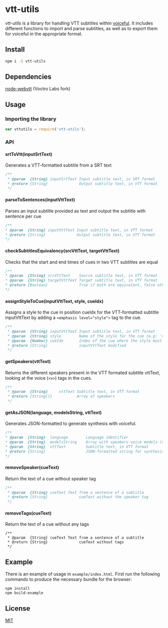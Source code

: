 # vtt-utils

_vtt-utils_ is a library for handling VTT subtitles within [voiceful](http://voiceful.io). It includes different functions to import and parse subtitles, as well as to export them for voiceful in the appropriate format.

## Install

```bash
npm i -S vtt-utils
```

## Dependencies

[node-webvtt](https://github.com/VoctroLabs/node-webvtt) (Voctro Labs fork)

## Usage

### Importing the library
```js
var vttutils = require('vtt-utils');

```

### API
#### srtToVtt(inputSrtText)
Generates a VTT-formatted subtitle from a SRT text
```js
/**
 * @param  {String} inputSrtText Input subtitle text, in SRT format
 * @return {String}              Output subtitle text, in VTT format
 */
```

#### parseToSentences(inputVttText)
Parses an input subtitle provided as text and output the subtitle with sentence per cue
```js
/**
* @param  {String} inputVttText Input subtitle text, in VTT format
* @return {String}              Output subtitle text, in VTT format
*/
```

#### checkSubtitlesEquivalency(srcVttText, targetVttText)
Checks that the start and end times of cues in two VTT subtitles are equal
```js
/**
* @param  {String} srcVttText    Source subtitle text, in VTT format
* @param  {String} targetVttText Target subtitle text, in VTT format
* @return {Boolean}              True if both are equivalent, false otherwise
*/
```

#### assignStyleToCue(inputVttText, style, cueIdx)
Assigns a style to the cue in position cueIdx for the VTT-formatted subtitle inputVttText by adding a `<emphasis level="style">` tag to the cue.
```js
/**
 * @param  {String} inputVttText Input subtitle text, in VTT format
 * @param  {String} style        Name of the style for the cue (e.g: 'neutral', 'sad', 'aggresive'...)
 * @param  {Number} cueIdx       Index of the cue where the style must be applied
 * @return {String}              inputVttText modified
 */
```

#### getSpeakers(vttText)
Returns the different speakers present in the VTT formated subtitle vttText, looking at the voice (`<v>`) tags in the cues.
```js
/**
 * @param  {String}     vttText Subtitle text, in VTT format
 * @return {String[]}           Array of speakers
 */
```

#### getAsJSON(language, modelsString, vttText)
Generates JSON-formatted to generate synthesis with voiceful.
```js
/**
* @param  {String}  language        Language identifier
* @param  {String}  modelsString    Array with speakers-voice models-(optional)defaultStyle correspondence (e.g. '[["speaker1","model1","style1"],["speaker2","model2"]]')
* @param  {String}  vttText         Subtitle text, in VTT format
* @return {String}                  JSON-formatted string for synthesis
*/
```

#### removeSpeaker(cueText)
Return the text of a cue without speaker tag
```js
/**
 * @param  {String} cueText Text from a sentence of a subtitle
 * @return {String}              cueText without the speaker tag
 */
```

#### removeTags(cueText)
Return the text of a cue without any tags
```
/**
 * @param  {String} cueText Text from a sentence of a subtitle
 * @return {String}              cueText without tags
 */
 ```

## Example

There is an example of usage in `example/index.html`.
First run the following commands to produce the necessary bundle for the browser:
```
npm install
npm build-example
```

## License

[MIT](http://vjpr.mit-license.org)
